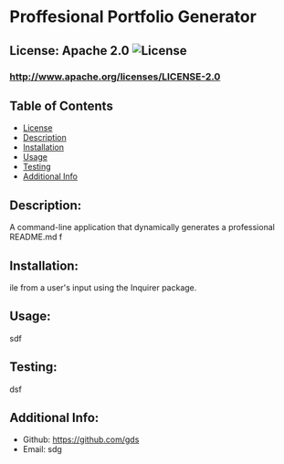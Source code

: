 # Proffesional Portfolio Generator
  ## License: Apache 2.0 ![License](https://img.shields.io/badge/License-Apache%202.0-blue.svg)
  ### http://www.apache.org/licenses/LICENSE-2.0
  ## Table of Contents
  - [License](#license) 
  - [Description](#description)
  - [Installation](#installation)
  - [Usage](#usage)
  - [Testing](#testing)
  - [Additional Info](#additional-info)

  ## Description:
  A command-line application that dynamically generates a professional README.md f
  
  ## Installation:
  ile from a user's input using the Inquirer package. 

  ## Usage:
  sdf

  ## Testing:
  dsf

  ## Additional Info:
  - Github: https://github.com/gds
  - Email: sdg
